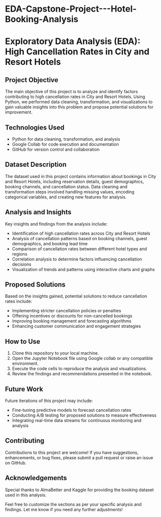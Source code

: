 # EDA-Capstone-Project---Hotel-Booking-Analysis

# Exploratory Data Analysis (EDA): High Cancellation Rates in City and Resort Hotels

## Project Objective
The main objective of this project is to analyze and identify factors contributing to high cancellation rates in City and Resort Hotels. Using Python, we performed data cleaning, transformation, and visualizations to gain valuable insights into this problem and propose potential solutions for improvement.

## Technologies Used
- Python for data cleaning, transformation, and analysis
- Google Collab for code execution and documentation
- GitHub for version control and collaboration

## Dataset Description
The dataset used in this project contains information about bookings in City and Resort Hotels, including reservation details, guest demographics, booking channels, and cancellation status. Data cleaning and transformation steps involved handling missing values, encoding categorical variables, and creating new features for analysis.

## Analysis and Insights
Key insights and findings from the analysis include:
- Identification of high cancellation rates across City and Resort Hotels
- Analysis of cancellation patterns based on booking channels, guest demographics, and booking lead time
- Comparison of cancellation rates between different hotel types and regions
- Correlation analysis to determine factors influencing cancellation decisions
- Visualization of trends and patterns using interactive charts and graphs

## Proposed Solutions
Based on the insights gained, potential solutions to reduce cancellation rates include:
- Implementing stricter cancellation policies or penalties
- Offering incentives or discounts for non-cancelled bookings
- Improving booking management and forecasting algorithms
- Enhancing customer communication and engagement strategies

## How to Use
1. Clone this repository to your local machine.
2. Open the Jupyter Notebook file using Google collab or any compatible environment.
3. Execute the code cells to reproduce the analysis and visualizations.
4. Review the findings and recommendations presented in the notebook.

## Future Work
Future iterations of this project may include:
- Fine-tuning predictive models to forecast cancellation rates
- Conducting A/B testing for proposed solutions to measure effectiveness
- Integrating real-time data streams for continuous monitoring and analysis

## Contributing
Contributions to this project are welcome! If you have suggestions, enhancements, or bug fixes, please submit a pull request or raise an issue on GitHub.

## Acknowledgements
Special thanks to AlmaBetter and Kaggle for providing the booking dataset used in this analysis.


Feel free to customize the sections as per your specific analysis and findings. Let me know if you need any further adjustments!
